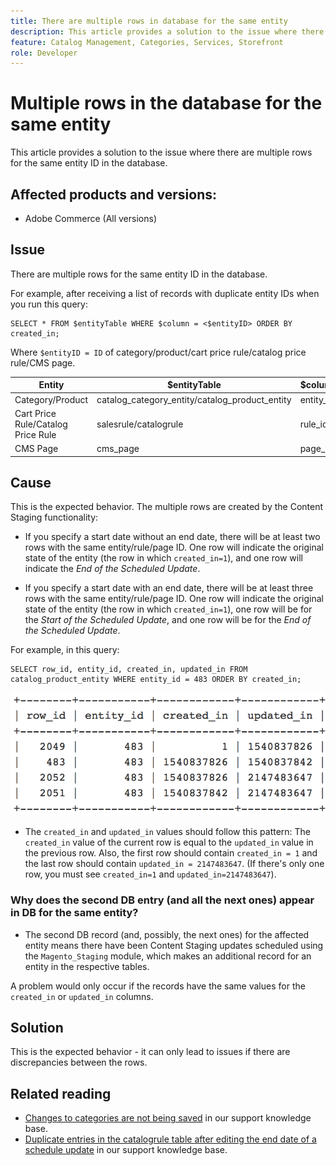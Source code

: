 ```yaml
---
title: There are multiple rows in database for the same entity
description: This article provides a solution to the issue where there are multiple rows for the same entity ID in the database.
feature: Catalog Management, Categories, Services, Storefront
role: Developer
---
```

# Multiple rows in the database for the same entity

This article provides a solution to the issue where there are multiple rows for the same entity ID in the database.

## Affected products and versions:

* Adobe Commerce (All versions)

## Issue

There are multiple rows for the same entity ID in the database.

For example, after receiving a list of records with duplicate entity IDs when you run this query:

```
SELECT * FROM $entityTable WHERE $column = <$entityID> ORDER BY created_in;
```

Where `$entityID = ID` of category/product/cart price rule/catalog price rule/CMS page.

|     Entity       |      $entityTable                 |      $column     |
|------------------|-----------------------------------|------------------|
| Category/Product | catalog_category_entity/catalog_product_entity | entity_id |
| Cart Price Rule/Catalog Price Rule | salesrule/catalogrule | rule_id  |
| CMS Page   | cms_page   | page_id  |

## Cause

This is the expected behavior. The multiple rows are created by the Content Staging functionality:

* If you specify a start date without an end date, there will be at least two rows with the same entity/rule/page ID. One row will indicate the original state of the entity (the row in which `created_in=1`), and one row will indicate the *End of the Scheduled Update*.

* If you specify a start date with an end date, there will be at least three rows with the same entity/rule/page ID. One row will indicate the original state of the entity (the row in which `created_in=1`), one row will be for the *Start of the Scheduled Update*, and one row will be for the *End of the Scheduled Update*.

For example, in this query:

```
SELECT row_id, entity_id, created_in, updated_in FROM catalog_product_entity WHERE entity_id = 483 ORDER BY created_in;
```

![multiple_rows_in_database.png](assets/multiple_rows_in_database.png)

* The `created_in` and `updated_in` values should follow this pattern: The `created_in` value of the current row is equal to the `updated_in` value in the previous row. Also, the first row should contain `created_in = 1` and the last row should contain `updated_in = 2147483647`. (If there's only one row, you must see `created_in=1` and `updated_in=2147483647`).

### Why does the second DB entry (and all the next ones) appear in DB for the same entity?

* The second DB record (and, possibly, the next ones) for the affected entity means there have been Content Staging updates scheduled using the `Magento_Staging` module, which makes an additional record for an entity in the respective tables.

A problem would only occur if the records have the same values for the `created_in` or `updated_in` columns.

## Solution 

This is the expected behavior - it can only lead to issues if there are discrepancies between the rows.

## Related reading

* [Changes to categories are not being saved](https://experienceleague.adobe.com/docs/commerce-knowledge-base/kb/troubleshooting/miscellaneous/changes-to-categories-are-not-being-saved.html) in our support knowledge base.
* [Duplicate entries in the catalogrule table after editing the end date of a schedule update](https://experienceleague.adobe.com/docs/commerce-knowledge-base/kb/troubleshooting/known-issues-patches-attached/duplicate-entries-in-the-catalogrule-table-after-editing-the-end-date-of-a-schedule-update.html) in our support knowledge base. 